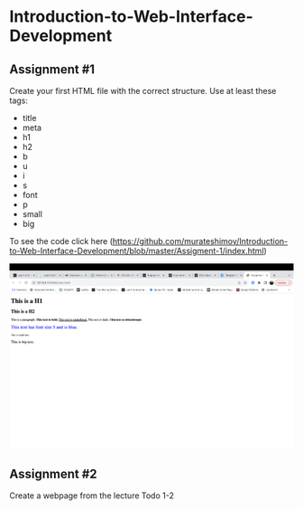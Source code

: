 # Introduction-to-Web-Interface-Development
## Assignment #1
Create your first HTML file with the correct structure. Use at least these tags:

* title
* meta
* h1
* h2
* b
* u
* i
* s
* font
* p
* small
* big

To see the code click here (https://github.com/murateshimov/Introduction-to-Web-Interface-Development/blob/master/Assigment-1/index.html)

![assigment-1](Assigment-1/img/assigment-1.png?raw=true)


## Assignment #2
Create a webpage from the lecture Todo 1-2
